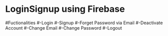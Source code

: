 # LoginSignup using Firebase
#Fuctionalities
#-Login 
#-Signup 
#-Forget Password via Email 
#-Deactivate Account 
#-Change Email 
#-Change Password
#-Logout
